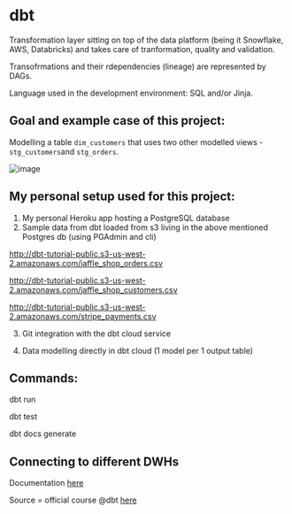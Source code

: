# dbt

Transformation layer sitting on top of the data platform (being it Snowflake, AWS, Databricks) and takes care of tranformation, quality and validation. 

Transofrmations and their rdependencies (lineage) are represented by DAGs.

Language used in the development environment: SQL and/or Jinja.

## Goal and example case of this project:

Modelling a table `dim_customers` that uses two other modelled views - `stg_customers`and `stg_orders`.



![image](https://user-images.githubusercontent.com/39126832/149541428-18bf8ee5-d9b9-4813-82ff-80787966601e.png)


## My personal setup used for this project:

1. My personal Heroku app hosting a PostgreSQL database
2. Sample data from dbt loaded from s3 living in the above mentioned Postgres db (using PGAdmin and cli)

http://dbt-tutorial-public.s3-us-west-2.amazonaws.com/jaffle_shop_orders.csv

http://dbt-tutorial-public.s3-us-west-2.amazonaws.com/jaffle_shop_customers.csv

http://dbt-tutorial-public.s3-us-west-2.amazonaws.com/stripe_payments.csv

3. Git integration with the dbt cloud service

4. Data modelling directly in dbt cloud (1 model per 1 output table)


## Commands:

dbt run

dbt test

dbt docs generate


## Connecting to different DWHs 

Documentation [here](https://docs.getdbt.com/docs/dbt-cloud/cloud-configuring-dbt-cloud/connecting-your-database)

Source = official course @dbt [here](https://courses.getdbt.com/courses/take/fundamentals/lessons/30210802-welcome)

